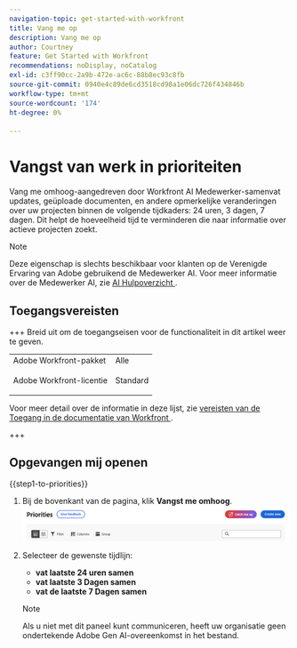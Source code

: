 ```yaml
---
navigation-topic: get-started-with-workfront
title: Vang me op
description: Vang me op
author: Courtney
feature: Get Started with Workfront
recommendations: noDisplay, noCatalog
exl-id: c3ff90cc-2a9b-472e-ac6c-88b8ec93c8fb
source-git-commit: 0940e4c89de6cd3518cd98a1e06dc726f434846b
workflow-type: tm+mt
source-wordcount: '174'
ht-degree: 0%

---
```


# Vangst van werk in prioriteiten

Vang me omhoog-aangedreven door Workfront AI Medewerker-samenvat updates, geüploade documenten, en andere opmerkelijke veranderingen over uw projecten binnen de volgende tijdkaders: 24 uren, 3 dagen, 7 dagen. Dit helpt de hoeveelheid tijd te verminderen die naar informatie over actieve projecten zoekt.

>[!NOTE]
>
>Deze eigenschap is slechts beschikbaar voor klanten op de Verenigde Ervaring van Adobe gebruikend de Medewerker AI. Voor meer informatie over de Medewerker AI, zie [&#x200B; AI Hulpoverzicht &#x200B;](/help/quicksilver/workfront-basics/ai-assistant/ai-assistant-overview.md).

## Toegangsvereisten

+++ Breid uit om de toegangseisen voor de functionaliteit in dit artikel weer te geven.

<table style="table-layout:auto"> 
 <col> 
 <col> 
 <tbody> 
  <tr> 
   <td role="rowheader">Adobe Workfront-pakket</td> 
   <td>Alle</td>
  </tr> 
  <tr> 
   <td role="rowheader">Adobe Workfront-licentie</td> 
   <td><p>Standard</td>
  </tr> 
 </tbody> 
</table>

Voor meer detail over de informatie in deze lijst, zie [&#x200B; vereisten van de Toegang in de documentatie van Workfront &#x200B;](/help/quicksilver/administration-and-setup/add-users/access-levels-and-object-permissions/access-level-requirements-in-documentation.md).

+++


## Opgevangen mij openen

{{step1-to-priorities}}

1. Bij de bovenkant van de pagina, klik **Vangst me omhoog**.
   ![&#x200B; vangst me op knoop &#x200B;](assets/catch-me-up-button.png)
1. Selecteer de gewenste tijdlijn:
   * **vat laatste 24 uren samen**
   * **vat laatste 3 Dagen samen**
   * **vat de laatste 7 Dagen samen**

   >[!NOTE]
   >
   > Als u niet met dit paneel kunt communiceren, heeft uw organisatie geen ondertekende Adobe Gen AI-overeenkomst in het bestand.

